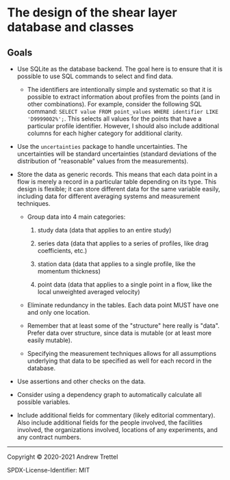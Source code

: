 The design of the shear layer database and classes
==================================================


Goals
-----

- Use SQLite as the database backend.  The goal here is to ensure that it is
  possible to use SQL commands to select and find data.

    - The identifiers are intentionally simple and systematic so that it is
      possible to extract information about profiles from the points (and in
      other combinations).  For example, consider the following SQL command:
      `SELECT value FROM point_values WHERE identifier LIKE 'D9999002%';`.
      This selects all values for the points that have a particular profile
      identifier.  However, I should also include additional columns for each
      higher category for additional clarity.

- Use the `uncertainties` package to handle uncertainties.  The uncertainties
  will be standard uncertainties (standard deviations of the distribution of
  "reasonable" values from the measurements).

- Store the data as generic records.  This means that each data point in a flow
  is merely a record in a particular table depending on its type.  This design
  is flexible; it can store different data for the same variable easily,
  including data for different averaging systems and measurement techniques.

    - Group data into 4 main categories:

        1. study data (data that applies to an entire study)

        2. series data (data that applies to a series of profiles, like drag
        coefficients, etc.)

        3. station data (data that applies to a single profile, like the
        momentum thickness)

        4. point data (data that applies to a single point in a flow, like the
        local unweighted averaged velocity)

    - Eliminate redundancy in the tables.  Each data point MUST have one and
      only one location.

    - Remember that at least some of the "structure" here really is "data".
      Prefer data over structure, since data is mutable (or at least more
      easily mutable).

    - Specifying the measurement techniques allows for all assumptions
      underlying that data to be specified as well for each record in the
      database.

- Use assertions and other checks on the data.

- Consider using a dependency graph to automatically calculate all possible
  variables.

- Include additional fields for commentary (likely editorial commentary).  Also
  include additional fields for the people involved, the facilities involved,
  the organizations involved, locations of any experiments, and any contract
  numbers.


-------------------------------------------------------------------------------

Copyright © 2020-2021 Andrew Trettel

SPDX-License-Identifier: MIT
